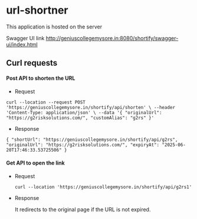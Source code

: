 # url-shortner

This application is hosted on the server

Swagger UI link 
http://geniuscollegemysore.in:8080/shortify/swagger-ui/index.html

## Curl requests
#### Post API to shorten the URL

  * Request
    
`curl --location --request POST 'https://geniuscollegemysore.in/shortify/api/shorten' \
--header 'Content-Type: application/json' \
--data '{
  "originalUrl": "https://g2risksolutions.com/",
  "customAlias": "g2rs"
}'`

* Response
  
`{
    "shortUrl": "https://geniuscollegemysore.in/shortify/api/g2rs",
    "originalUrl": "https://g2risksolutions.com/",
    "expiryAt": "2025-06-20T17:46:33.53725506"
}`



#### Get API to open the link

* Request
  
  `curl --location 'https://geniuscollegemysore.in/shortify/api/g2rs1'`

* Response
    
  It redirects to the original page if the URL is not expired.


